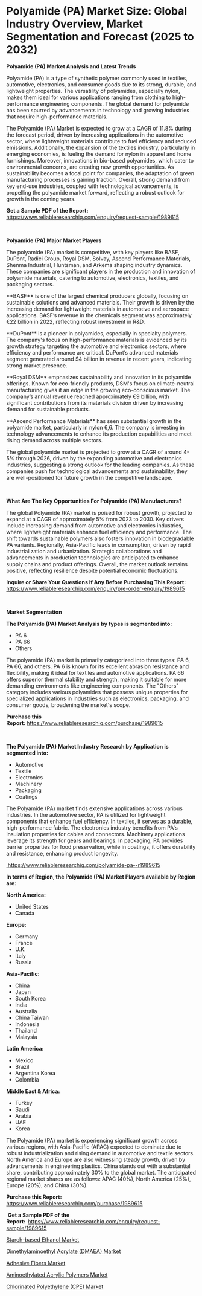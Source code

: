 <p><h1>Polyamide (PA) Market Size: Global Industry Overview, Market Segmentation and Forecast (2025 to 2032)</h1></p><p><strong>Polyamide (PA) Market Analysis and Latest Trends</strong></p>
<p><p>Polyamide (PA) is a type of synthetic polymer commonly used in textiles, automotive, electronics, and consumer goods due to its strong, durable, and lightweight properties. The versatility of polyamides, especially nylon, makes them ideal for various applications ranging from clothing to high-performance engineering components. The global demand for polyamide has been spurred by advancements in technology and growing industries that require high-performance materials.</p><p>The Polyamide (PA) Market is expected to grow at a CAGR of 11.8% during the forecast period, driven by increasing applications in the automotive sector, where lightweight materials contribute to fuel efficiency and reduced emissions. Additionally, the expansion of the textiles industry, particularly in emerging economies, is fueling the demand for nylon in apparel and home furnishings. Moreover, innovations in bio-based polyamides, which cater to environmental concerns, are creating new growth opportunities. As sustainability becomes a focal point for companies, the adaptation of green manufacturing processes is gaining traction. Overall, strong demand from key end-use industries, coupled with technological advancements, is propelling the polyamide market forward, reflecting a robust outlook for growth in the coming years.</p></p>
<p><strong>Get a Sample PDF of the Report:&nbsp;</strong> <a href="https://www.reliableresearchiq.com/enquiry/request-sample/1989615?utm_campaign=1123&utm_medium=2&utm_source=Github&utm_content=ia&utm_term=03042025&utm_id=polyamide-pa">https://www.reliableresearchiq.com/enquiry/request-sample/1989615</a></p>
<p>&nbsp;</p>
<p><strong>Polyamide (PA) Major Market Players</strong></p>
<p><p>The polyamide (PA) market is competitive, with key players like BASF, DuPont, Radici Group, Royal DSM, Solvay, Ascend Performance Materials, Shenma Industrial, Huntsman, and Arkema shaping industry dynamics. These companies are significant players in the production and innovation of polyamide materials, catering to automotive, electronics, textiles, and packaging sectors.</p><p>**BASF** is one of the largest chemical producers globally, focusing on sustainable solutions and advanced materials. Their growth is driven by the increasing demand for lightweight materials in automotive and aerospace applications. BASF’s revenue in the chemicals segment was approximately €22 billion in 2022, reflecting robust investment in R&D.</p><p>**DuPont** is a pioneer in polyamides, especially in specialty polymers. The company's focus on high-performance materials is evidenced by its growth strategy targeting the automotive and electronics sectors, where efficiency and performance are critical. DuPont’s advanced materials segment generated around $4 billion in revenue in recent years, indicating strong market presence.</p><p>**Royal DSM** emphasizes sustainability and innovation in its polyamide offerings. Known for eco-friendly products, DSM's focus on climate-neutral manufacturing gives it an edge in the growing eco-conscious market. The company’s annual revenue reached approximately €9 billion, with significant contributions from its materials division driven by increasing demand for sustainable products.</p><p>**Ascend Performance Materials** has seen substantial growth in the polyamide market, particularly in nylon 6,6. The company is investing in technology advancements to enhance its production capabilities and meet rising demand across multiple sectors. </p><p>The global polyamide market is projected to grow at a CAGR of around 4-5% through 2026, driven by the expanding automotive and electronics industries, suggesting a strong outlook for the leading companies. As these companies push for technological advancements and sustainability, they are well-positioned for future growth in the competitive landscape.</p></p>
<p>&nbsp;</p>
<p><strong>What Are The Key Opportunities For Polyamide (PA) Manufacturers?</strong></p>
<p><p>The global Polyamide (PA) market is poised for robust growth, projected to expand at a CAGR of approximately 5% from 2023 to 2030. Key drivers include increasing demand from automotive and electronics industries, where lightweight materials enhance fuel efficiency and performance. The shift towards sustainable polymers also fosters innovation in biodegradable PA variants. Regionally, Asia-Pacific leads in consumption, driven by rapid industrialization and urbanization. Strategic collaborations and advancements in production technologies are anticipated to enhance supply chains and product offerings. Overall, the market outlook remains positive, reflecting resilience despite potential economic fluctuations.</p></p>
<p><strong>Inquire or Share Your Questions If Any Before Purchasing This Report:</strong> <a href="https://www.reliableresearchiq.com/enquiry/pre-order-enquiry/1989615?utm_campaign=1123&utm_medium=2&utm_source=Github&utm_content=ia&utm_term=03042025&utm_id=polyamide-pa">https://www.reliableresearchiq.com/enquiry/pre-order-enquiry/1989615</a></p>
<p>&nbsp;</p>
<p><strong>Market Segmentation</strong></p>
<p><strong>The Polyamide (PA) Market Analysis by types is segmented into:</strong></p>
<p><ul><li>PA 6</li><li>PA 66</li><li>Others</li></ul></p>
<p><p>The polyamide (PA) market is primarily categorized into three types: PA 6, PA 66, and others. PA 6 is known for its excellent abrasion resistance and flexibility, making it ideal for textiles and automotive applications. PA 66 offers superior thermal stability and strength, making it suitable for more demanding environments like engineering components. The "Others" category includes various polyamides that possess unique properties for specialized applications in industries such as electronics, packaging, and consumer goods, broadening the market's scope.</p></p>
<p><strong>Purchase this Report:&nbsp;</strong><a href="https://www.reliableresearchiq.com/purchase/1989615?utm_campaign=1123&utm_medium=2&utm_source=Github&utm_content=ia&utm_term=03042025&utm_id=polyamide-pa">https://www.reliableresearchiq.com/purchase/1989615</a></p>
<p>&nbsp;</p>
<p><strong>The Polyamide (PA) Market Industry Research by Application is segmented into:</strong></p>
<p><ul><li>Automotive</li><li>Textile</li><li>Electronics</li><li>Machinery</li><li>Packaging</li><li>Coatings</li></ul></p>
<p><p>The Polyamide (PA) market finds extensive applications across various industries. In the automotive sector, PA is utilized for lightweight components that enhance fuel efficiency. In textiles, it serves as a durable, high-performance fabric. The electronics industry benefits from PA's insulation properties for cables and connectors. Machinery applications leverage its strength for gears and bearings. In packaging, PA provides barrier properties for food preservation, while in coatings, it offers durability and resistance, enhancing product longevity.</p></p>
<p><a href="https://www.reliableresearchiq.com/polyamide-pa--r1989615?utm_campaign=1123&utm_medium=2&utm_source=Github&utm_content=ia&utm_term=03042025&utm_id=polyamide-pa">&nbsp;https://www.reliableresearchiq.com/polyamide-pa--r1989615</a></p>
<p><strong>In terms of Region, the Polyamide (PA) Market Players available by Region are:</strong></p>
<p>
    <p> <strong> North America: </strong>
        <ul>
            <li>United States</li>
            <li>Canada</li>
        </ul>
        </p> 
    <p> <strong> Europe: </strong>
        <ul>
            <li>Germany</li>
            <li>France</li>
            <li>U.K.</li>
            <li>Italy</li>
            <li>Russia</li>
        </ul>
        </p> 
    <p> <strong> Asia-Pacific: </strong>
        <ul>
            <li>China</li>
            <li>Japan</li>
            <li>South Korea</li>
            <li>India</li>
            <li>Australia</li>
            <li>China Taiwan</li>
            <li>Indonesia</li>
            <li>Thailand</li>
            <li>Malaysia</li>
        </ul>
        </p> 
    <p> <strong> Latin America: </strong>
        <ul>
            <li>Mexico</li>
            <li>Brazil</li>
            <li>Argentina Korea</li>
            <li>Colombia</li>
        </ul>
        </p> 
    <p> <strong> Middle East & Africa: </strong>
        <ul>
            <li>Turkey</li>
            <li>Saudi</li>
            <li>Arabia</li>
            <li>UAE</li>
            <li>Korea</li>
        </ul>
    </p>
    </p>
<p><p>The Polyamide (PA) market is experiencing significant growth across various regions, with Asia-Pacific (APAC) expected to dominate due to robust industrialization and rising demand in automotive and textile sectors. North America and Europe are also witnessing steady growth, driven by advancements in engineering plastics. China stands out with a substantial share, contributing approximately 30% to the global market. The anticipated regional market shares are as follows: APAC (40%), North America (25%), Europe (20%), and China (30%).</p></p>
<p><strong>Purchase this Report: </strong><a href="https://www.reliableresearchiq.com/purchase/1989615?utm_campaign=1123&utm_medium=2&utm_source=Github&utm_content=ia&utm_term=03042025&utm_id=polyamide-pa">https://www.reliableresearchiq.com/purchase/1989615</a></p>
<p>&nbsp;<strong>Get a Sample PDF of the Report:&nbsp;&nbsp;</strong><a href="https://www.reliableresearchiq.com/enquiry/request-sample/1989615?utm_campaign=1123&utm_medium=2&utm_source=Github&utm_content=ia&utm_term=03042025&utm_id=polyamide-pa">https://www.reliableresearchiq.com/enquiry/request-sample/1989615</a></p>
<p><strong></strong></p>
<p><p><a href="https://github.com/vandelmanize/Market-Research-Report-List-1/blob/main/starch-based-ethanol-market.md?utm_campaign=1123&utm_medium=2&utm_source=Github&utm_content=ia&utm_term=03042025&utm_id=polyamide-pa">Starch-based Ethanol Market</a></p><p><a href="https://github.com/foddekampo/Market-Research-Report-List-1/blob/main/dimethylaminoethyl-acrylate-dmaea-market.md?utm_campaign=1123&utm_medium=2&utm_source=Github&utm_content=ia&utm_term=03042025&utm_id=polyamide-pa">Dimethylaminoethyl Acrylate (DMAEA) Market</a></p><p><a href="https://github.com/puttslukis59/Market-Research-Report-List-1/blob/main/adhesive-fibers-market.md?utm_campaign=1123&utm_medium=2&utm_source=Github&utm_content=ia&utm_term=03042025&utm_id=polyamide-pa">Adhesive Fibers Market</a></p><p><a href="https://github.com/furnoirons9e/Market-Research-Report-List-1/blob/main/aminoethylated-acrylic-polymers-market.md?utm_campaign=1123&utm_medium=2&utm_source=Github&utm_content=ia&utm_term=03042025&utm_id=polyamide-pa">Aminoethylated Acrylic Polymers Market</a></p><p><a href="https://github.com/saribuissawi/Market-Research-Report-List-1/blob/main/chlorinated-polyethylene-cpe-market.md?utm_campaign=1123&utm_medium=2&utm_source=Github&utm_content=ia&utm_term=03042025&utm_id=polyamide-pa">Chlorinated Polyethylene (CPE) Market</a></p></p>